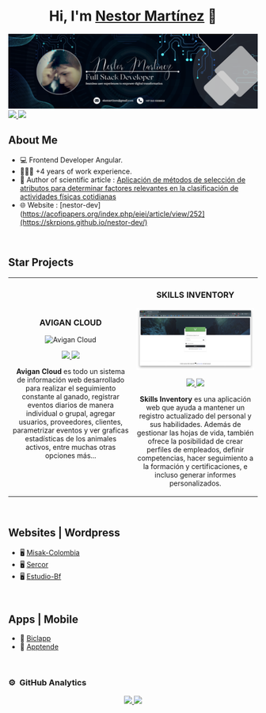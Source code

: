 <div align="center">
<h1 align="center">Hi, I'm <a href="">Nestor Martínez</a> 👋</h1>
</div>
<img src="https://github.com/skrpions/skrpions/blob/main/Github%20Banner.png">

<a href="https://www.youtube.com/@nestormartinez6196" target="_blank">
  <img src="https://img.shields.io/badge/CANAL-YouTube?style=for-the-badge&logo=youtube&logoColor=white&color=111213&labelColor=red">
</a>

<a href="https://api.whatsapp.com/send?phone=3105338818" target="_blank">
  <img src="https://img.shields.io/badge/WHATSAPP-WhatsApp?style=for-the-badge&logo=whatsapp&logoColor=white&color=111213&labelColor=25D366">
</a>


## About Me

- 💻 Frontend Developer Angular.
- 🧑🏻‍💻 +4 years of work experience.
- 📗 Author of scientific article : [Aplicación de métodos de selección de atributos para determinar factores relevantes en la clasificación de actividades físicas cotidianas](https://acofipapers.org/index.php/eiei/article/view/252)
- 🌐 Website : [nestor-dev](https://acofipapers.org/index.php/eiei/article/view/252](https://skrpions.github.io/nestor-dev/)

<br>

## Star Projects
<table>
<tr>
<td width="50%">
 <h3 align="center">AVIGAN CLOUD</h3>
<div align="center">
<img src="https://github.com/skrpions/skrpions/blob/main/Fondo%20Avigan%20Web.png?raw=true" width="400" alt="Avigan Cloud">
<br>
 <p>
 <a href="#" target="_blank">
  <img src="https://img.shields.io/badge/CODE-GitHub?style=for-the-badge&logo=github&logoColor=white&color=005a72&labelColor=111213">
 </a>
 <a href="https://www.youtube.com/watch?v=DT6XU5T2DGA" target="_blank">
  <img src="https://img.shields.io/badge/YOUTUBE-YouTube?style=for-the-badge&logo=youtube&logoColor=white&color=red&labelColor=111213">
 </a>
</p>
<p><strong>Avigan Cloud</strong> es todo un sistema de información web desarrollado para realizar el seguimiento constante al ganado, registrar eventos diarios de manera individual o grupal, agregar usuarios, proveedores, clientes, parametrizar eventos y ver graficas estadísticas de los animales activos, entre muchas otras opciones más...</p>
</div>

</td>

<td width="50%">
<h3 align="center">SKILLS INVENTORY</h3>
<div align="center">
 <img src="https://github.com/skrpions/skrpions/blob/main/Fondo%20Skills%20Inventory.png?raw=true" width="400" alt="Skills Inventory">
<br>
<p>
<a href="#" target="_blank">
 <img src="https://img.shields.io/badge/CODE-GitHub?style=for-the-badge&logo=github&logoColor=white&color=005a72&labelColor=111213">
</a>

<a href="#" target="_blank">
 <img src="https://img.shields.io/badge/YOUTUBE-YouTube?style=for-the-badge&logo=youtube&logoColor=white&color=red&labelColor=111213">
</a>
</p>
</p>
 <strong>Skills Inventory</strong> es una aplicación web que ayuda a mantener un registro actualizado del personal y sus habilidades. Además de gestionar las hojas de vida, también ofrece la posibilidad de crear perfiles de empleados, definir competencias, hacer seguimiento a la formación y certificaciones, e incluso generar informes personalizados.</p>
</div>
</table>


                                                                        
</div>
<br>

## Websites | Wordpress

- 🖥 [Misak-Colombia](https://www.misak-colombia.org/)
- 🖥 [Sercor](https://sercoresahi.com/)
- 🖥 [Estudio-Bf](https://www.estudio-bf.com/)
<br>

## Apps | Mobile

- 📱 [Biclapp](https://drive.google.com/file/d/1KJP7wum3SOGosmO90oLkeL9O3ZSkRhM9/view?usp=sharing)
- 📱 [Apptende](https://drive.google.com/file/d/11zH7WAginXvb-1A6RBJT-5rRZhwG6aFk/view?usp=sharing)
<br>

### ⚙️ &nbsp;GitHub Analytics

<p align="center">
<a href="https://github.com/skrpions">
  <img height="180em" src="https://github-readme-stats-eight-theta.vercel.app/api?username=skrpions&show_icons=true&theme=algolia&include_all_commits=true&count_private=true"/>
  <img height="180em" src="https://github-readme-stats-eight-theta.vercel.app/api/top-langs/?username=skrpions&layout=compact&langs_count=8&theme=algolia"/>
</a>
</p>

